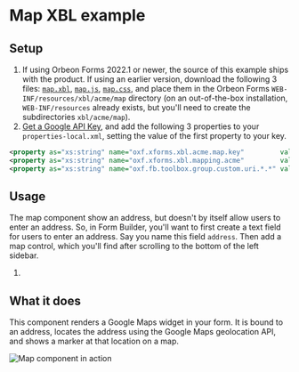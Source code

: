 # Map XBL example

## Setup

1. If using Orbeon Forms 2022.1 or newer, the source of this example ships with the product. If using an earlier version, download the following 3 files: [`map.xbl`](https://github.com/orbeon/orbeon-forms/blob/master/form-runner/jvm/src/main/resources/xbl/acme/map/map.xbl), [`map.js`](https://github.com/orbeon/orbeon-forms/blob/master/form-runner/jvm/src/main/assets/xbl/acme/map/map.js), [`map.css`](https://github.com/orbeon/orbeon-forms/blob/master/form-runner/jvm/src/main/assets/xbl/acme/map/map.css), and place them in the Orbeon Forms `WEB-INF/resources/xbl/acme/map` directory (on an out-of-the-box installation, `WEB-INF/resources` already exists, but you'll need to create the subdirectories `xbl/acme/map`).
2. [Get a Google API Key](https://developers.google.com/maps/documentation/javascript/tutorial#api_key), and add the following 3 properties to your `properties-local.xml`, setting the value of the first property to your key.

```xml
<property as="xs:string" name="oxf.xforms.xbl.acme.map.key"         value=""/>
<property as="xs:string" name="oxf.xforms.xbl.mapping.acme"         value="http://www.acme.com/xbl"/>
<property as="xs:string" name="oxf.fb.toolbox.group.custom.uri.*.*" value="oxf:/xbl/acme/map/map.xbl"/>
```

## Usage

The map component show an address, but doesn't by itself allow users to enter an address. So, in Form Builder, you'll want to first create a text field for users to enter an address. Say you name this field `address`. Then add a map control, which you'll find after scrolling to the bottom of the left sidebar. 

1.

## What it does

This component renders a Google Maps widget in your form. It is bound to an address, locates the address using the Google Maps geolocation API, and shows a marker at that location on a map.

![Map component in action](../images/xbl-map.png)
